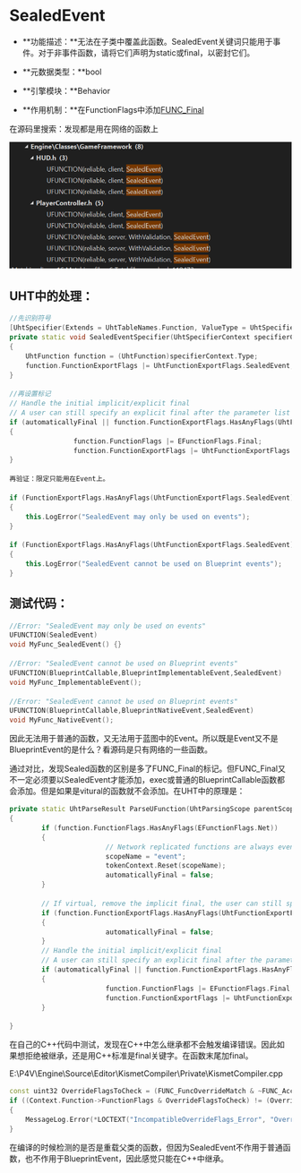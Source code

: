 # SealedEvent

- **功能描述：**无法在子类中覆盖此函数。SealedEvent关键词只能用于事件。对于非事件函数，请将它们声明为static或final，以密封它们。

- **元数据类型：**bool
- **引擎模块：**Behavior
- **作用机制：**在FunctionFlags中添加[FUNC_Final](../../../../Flags/EFunctionFlags/FUNC_Final.md)

在源码里搜索：发现都是用在网络的函数上

![Untitled](Untitled.png)

## UHT中的处理：

```cpp
//先识别符号
[UhtSpecifier(Extends = UhtTableNames.Function, ValueType = UhtSpecifierValueType.Legacy)]
private static void SealedEventSpecifier(UhtSpecifierContext specifierContext)
{
	UhtFunction function = (UhtFunction)specifierContext.Type;
	function.FunctionExportFlags |= UhtFunctionExportFlags.SealedEvent;
}

//再设置标记
// Handle the initial implicit/explicit final
// A user can still specify an explicit final after the parameter list as well.
if (automaticallyFinal || function.FunctionExportFlags.HasAnyFlags(UhtFunctionExportFlags.SealedEvent))
{
				function.FunctionFlags |= EFunctionFlags.Final;
				function.FunctionExportFlags |= UhtFunctionExportFlags.Final | UhtFunctionExportFlags.AutoFinal;
}

再验证：限定只能用在Event上。

if (FunctionExportFlags.HasAnyFlags(UhtFunctionExportFlags.SealedEvent) && !FunctionFlags.HasAnyFlags(EFunctionFlags.Event))
{
	this.LogError("SealedEvent may only be used on events");
}

if (FunctionExportFlags.HasAnyFlags(UhtFunctionExportFlags.SealedEvent) && FunctionFlags.HasAnyFlags(EFunctionFlags.BlueprintEvent))
{
	this.LogError("SealedEvent cannot be used on Blueprint events");
}

```

## 测试代码：

```cpp
//Error: "SealedEvent may only be used on events"
UFUNCTION(SealedEvent)
void MyFunc_SealedEvent() {} 

//Error: "SealedEvent cannot be used on Blueprint events"
UFUNCTION(BlueprintCallable,BlueprintImplementableEvent,SealedEvent)
void MyFunc_ImplementableEvent();

//Error: "SealedEvent cannot be used on Blueprint events"
UFUNCTION(BlueprintCallable,BlueprintNativeEvent,SealedEvent)
void MyFunc_NativeEvent();
```

因此无法用于普通的函数，又无法用于蓝图中的Event。所以既是Event又不是BlueprintEvent的是什么？看源码是只有网络的一些函数。

通过对比，发现Sealed函数的区别是多了FUNC_Final的标记。但FUNC_Final又不一定必须要以SealedEvent才能添加，exec或普通的BlueprintCallable函数都会添加。但是如果是vitural的函数就不会添加。在UHT中的原理是：

```cpp
private static UhtParseResult ParseUFunction(UhtParsingScope parentScope, UhtToken token)
{
		if (function.FunctionFlags.HasAnyFlags(EFunctionFlags.Net))
		{
						// Network replicated functions are always events, and are only final if sealed
						scopeName = "event";
						tokenContext.Reset(scopeName);
						automaticallyFinal = false;
		}

		// If virtual, remove the implicit final, the user can still specifying an explicit final at the end of the declaration
		if (function.FunctionExportFlags.HasAnyFlags(UhtFunctionExportFlags.Virtual))
		{
						automaticallyFinal = false;
		}
		// Handle the initial implicit/explicit final
		// A user can still specify an explicit final after the parameter list as well.
		if (automaticallyFinal || function.FunctionExportFlags.HasAnyFlags(UhtFunctionExportFlags.SealedEvent))
		{
						function.FunctionFlags |= EFunctionFlags.Final;
						function.FunctionExportFlags |= UhtFunctionExportFlags.Final | UhtFunctionExportFlags.AutoFinal;
		}

}
```

在自己的C++代码中测试，发现在C++中怎么继承都不会触发编译错误。因此如果想拒绝被继承，还是用C++标准是final关键字。在函数末尾加final。

E:\P4V\Engine\Source\Editor\KismetCompiler\Private\KismetCompiler.cpp 

```cpp
const uint32 OverrideFlagsToCheck = (FUNC_FuncOverrideMatch & ~FUNC_AccessSpecifiers);
if ((Context.Function->FunctionFlags & OverrideFlagsToCheck) != (OverridenFunction->FunctionFlags & OverrideFlagsToCheck))
{
	MessageLog.Error(*LOCTEXT("IncompatibleOverrideFlags_Error", "Overriden function is not compatible with the parent function @@. Check flags: Exec, Final, Static.").ToString(), Context.EntryPoint);
}
```

在编译的时候检测的是否是重载父类的函数，但因为SealedEvent不作用于普通函数，也不作用于BlueprintEvent，因此感觉只能在C++中继承。